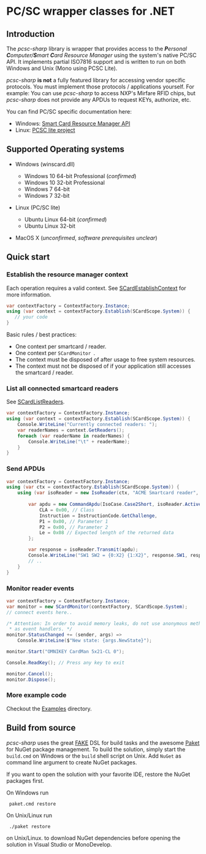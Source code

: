 # PC/SC wrapper classes for .NET

<!-- toc -->

## Introduction
The _pcsc-sharp_ library is wrapper that provides access to the 
_**P**ersonal **C**omputer/**S**mart **C**ard Resource Manager_
using the system's native PC/SC API. It implements partial ISO7816 
support and is written to run on both Windows and Unix (Mono using
PCSC Lite).

_pcsc-sharp_ **is not** a fully featured library for accessing vendor specific protocols. 
You must implement those protocols / applications yourself. 
For example: You can use _pcsc-sharp_ to access NXP's Mirfare RFID chips, 
but _pcsc-sharp_ does not provide any APDUs to request KEYs, authorize, etc.

You can find PC/SC specific documentation here:
* Windows: [Smart Card Resource Manager API](https://msdn.microsoft.com/en-us/library/windows/desktop/aa380149(v=vs.85).aspx)
* Linux: [PCSC lite project](https://pcsclite.alioth.debian.org/pcsclite.html)

## Supported Operating systems
- Windows (winscard.dll) 
  * Windows 10 64-bit Professional (_confirmed_)
  * Windows 10 32-bit Professional
  * Windows 7 64-bit
  * Windows 7 32-bit

- Linux (PC/SC lite)
  * Ubuntu Linux 64-bit (_confirmed_)
  * Ubuntu Linux 32-bit

- MacOS X (_unconfirmed_, _software prerequisites unclear_)

## Quick start

### Establish the resource manager context
Each operation requires a valid context. See [SCardEstablishContext](https://msdn.microsoft.com/en-us/library/windows/desktop/aa379479(v=vs.85).aspx) for more information.

```csharp
var contextFactory = ContextFactory.Instance;
using (var context = contextFactory.Establish(SCardScope.System)) {
   // your code
}
```

Basic rules / best practices:
- One context per smartcard / reader.
- One context per ```SCardMonitor ```.
- The context must be disposed of after usage to free system resources.
- The context must not be disposed of if your application still accesses the smartcard / reader.

### List all connected smartcard readers
See [SCardListReaders](https://msdn.microsoft.com/en-us/library/windows/desktop/aa379793(v=vs.85).aspx).

```csharp
var contextFactory = ContextFactory.Instance;
using (var context = contextFactory.Establish(SCardScope.System)) {
    Console.WriteLine("Currently connected readers: ");
    var readerNames = context.GetReaders();
    foreach (var readerName in readerNames) {
        Console.WriteLine("\t" + readerName);
    }
}
```

### Send APDUs

```csharp
var contextFactory = ContextFactory.Instance;
using (var ctx = contextFactory.Establish(SCardScope.System)) {
    using (var isoReader = new IsoReader(ctx, "ACME Smartcard reader", SCardShareMode.Shared, SCardProtocol.Any, false)) {
        
        var apdu = new CommandApdu(IsoCase.Case2Short, isoReader.ActiveProtocol) {
            CLA = 0x00, // Class
            Instruction = InstructionCode.GetChallenge,
            P1 = 0x00, // Parameter 1
            P2 = 0x00, // Parameter 2
            Le = 0x08 // Expected length of the returned data
        };

        var response = isoReader.Transmit(apdu);
        Console.WriteLine("SW1 SW2 = {0:X2} {1:X2}", response.SW1, response.SW2);
        // ..
    }
}
```

### Monitor reader events

```csharp
var contextFactory = ContextFactory.Instance;
var monitor = new SCardMonitor(contextFactory, SCardScope.System);
// connect events here..

/* Attention: In order to avoid memory leaks, do not use anonymous methods
 * as event handlers. */
monitor.StatusChanged += (sender, args) => 
    Console.WriteLine($"New state: {args.NewState}");

monitor.Start("OMNIKEY CardMan 5x21-CL 0");

Console.ReadKey(); // Press any key to exit

monitor.Cancel();
monitor.Dispose();
```

### More example code

Checkout the [Examples](https://github.com/danm-de/pcsc-sharp/tree/master/Examples) directory.

## Build from source
_pcsc-sharp_ uses the great [FAKE](https://fake.build/) DSL for build tasks 
and the awesome [Paket](https://fsprojects.github.io/Paket/) for NuGet 
package management. To build the solution, simply start the ```build.cmd``` 
on Windows or the ```build``` shell script on Unix. Add ```NuGet``` as command 
line argument to create NuGet packages.

If you want to open the solution with your favorite IDE, restore the NuGet packages first.

On Windows run
```shell
 paket.cmd restore 
```
On Unix/Linux run
```shell
 ./paket restore
```
on Unix/Linux.
to download NuGet dependencies before opening the solution in Visual Studio or
MonoDevelop.

